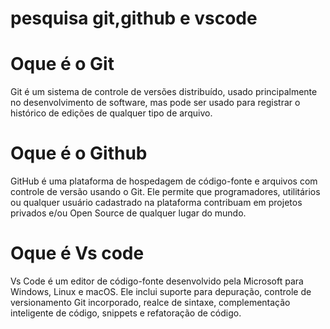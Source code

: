 # pesquisa git,github e vscode

# Oque é o Git
Git é um sistema de controle de versões distribuído, usado principalmente no desenvolvimento de software, mas pode ser usado para registrar o histórico de edições de qualquer tipo de arquivo.

# Oque é o Github
GitHub é uma plataforma de hospedagem de código-fonte e arquivos com controle de versão usando o Git. Ele permite que programadores, utilitários ou qualquer usuário cadastrado na plataforma contribuam em projetos privados e/ou Open Source de qualquer lugar do mundo.

# Oque é Vs code
Vs Code  é um editor de código-fonte desenvolvido pela Microsoft para Windows, Linux e macOS. Ele inclui suporte para depuração, controle de versionamento Git incorporado, realce de sintaxe, complementação inteligente de código, snippets e refatoração de código.
